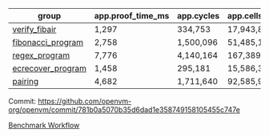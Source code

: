 | group | app.proof_time_ms | app.cycles | app.cells_used | leaf.proof_time_ms | leaf.cycles | leaf.cells_used |
| -- | -- | -- | -- | -- | -- | -- |
| [verify_fibair](https://github.com/openvm-org/openvm/blob/benchmark-results/benchmarks/verify_fibair-781b0a5070b35d6dad1e358749158105455c747e.md) | 1,297 |  334,753 |  17,943,801 |- | - | - |
| [fibonacci_program](https://github.com/openvm-org/openvm/blob/benchmark-results/benchmarks/fibonacci-781b0a5070b35d6dad1e358749158105455c747e.md) | 2,758 |  1,500,096 |  51,485,167 | 3,837 |  1,265,681 |  70,354,079 |
| [regex_program](https://github.com/openvm-org/openvm/blob/benchmark-results/benchmarks/regex-781b0a5070b35d6dad1e358749158105455c747e.md) | 7,776 |  4,140,164 |  167,389,450 | 15,075 |  3,988,087 |  304,896,009 |
| [ecrecover_program](https://github.com/openvm-org/openvm/blob/benchmark-results/benchmarks/ecrecover-781b0a5070b35d6dad1e358749158105455c747e.md) | 1,458 |  295,181 |  15,586,346 | 13,101 |  2,989,561 |  244,318,710 |
| [pairing](https://github.com/openvm-org/openvm/blob/benchmark-results/benchmarks/pairing-781b0a5070b35d6dad1e358749158105455c747e.md) | 4,682 |  1,711,640 |  92,585,975 | 14,138 |  3,302,545 |  275,116,840 |


Commit: https://github.com/openvm-org/openvm/commit/781b0a5070b35d6dad1e358749158105455c747e

[Benchmark Workflow](https://github.com/openvm-org/openvm/actions/runs/13827474904)

